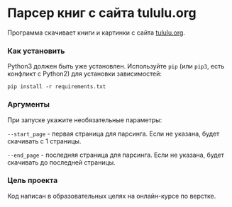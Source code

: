 # Парсер книг с сайта tululu.org

Программа скачивает книги и картинки с сайта [tululu.org](tululu.org).

### Как установить

Python3 должен быть уже установлен. 
Используйте `pip` (или `pip3`, есть конфликт с Python2) для установки зависимостей:
```
pip install -r requirements.txt
```

### Аргументы
При запуске укажите необязательные параметры:

`--start_page` - первая страница для парсинга. Если не указана, будет скачивать с 1 страницы.

`--end_page` - последняя страница для парсинга. Если не указана, будет скачивать до последней страницы.

### Цель проекта

Код написан в образовательных целях на онлайн-курсе по верстке.
